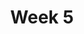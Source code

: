 ---
title: Week 5
days:
  - date: 2023-02-13
    events:
      "**Exam**{: .label .label-exam} Midterm 1":
  - date: 2023-02-15
    events:
      "**Lecture 12**{: .label .label-lec} General Rules of Probability":
        "Ch. 10"
      "**Lab 4**{: .label .label-lab} Probability Calculations (Due Feb. 21)":
      "**Homework 4**{: .label .label-hw} on Datahub":
  - date: 2023-02-17
    events:
      "**Lecture 13**{: .label .label-lec} Probability con.": 
      "**Quiz 4**{: .label .label-quiz} on Gradescope (Due Feb. 18, 12:00 PM PST)":
---
